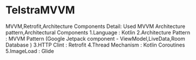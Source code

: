 # TelstraMVVM
MVVM,Retrofit,Architecture Components
Detail:
Used MVVM Architecture pattern,Architectural Components
1.Language : Kotlin
2.Architecture Pattern : MVVM Pattern (Google Jetpack component - ViewModel,LiveData,Room Database )
3.HTTP Clint : Retrofit
4.Thread Mechanism : Kotlin Coroutines
5.ImageLoad : Glide

